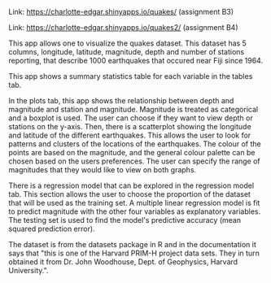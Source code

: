 Link: https://charlotte-edgar.shinyapps.io/quakes/ (assignment B3)

Link: https://charlotte-edgar.shinyapps.io/quakes2/ (assignment B4)

This app allows one to visualize the quakes dataset. This dataset has 5 columns, longitude, latitude, magnitude, depth and number of stations reporting, that describe 1000 earthquakes that occured near Fiji since 1964. 

This app shows a summary statistics table for each variable in the tables tab. 

In the plots tab, this app shows the relationship between depth and magnitude and station and magnitude. Magnitude is treated as categorical and a boxplot is used. The user can choose if they want to view depth or stations on the y-axis. Then, there is a scatterplot showing the longitude and latitude of the different earthquakes. This allows the user to look for patterns and clusters of the locations of the earthquakes. The colour of the points are based on the magnitude, and the general colour palette can be chosen based on the users preferences. The user can specify the range of magnitudes that they would like to view on both graphs.

There is a regression model that can be explored in the regression model tab. This section allows the user to choose the proportion of the dataset that will be used as the training set. A multiple linear regression model is fit to predict magnitude with the other four variables as explanatory variables. The testing set is used to find the model's predictive accuracy (mean squared prediction error). 

The dataset is from the datasets package in R and in the documentation it says that "this is one of the Harvard PRIM-H project data sets. They in turn obtained it from Dr. John Woodhouse, Dept. of Geophysics, Harvard University.". 
